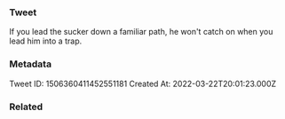 ### Tweet
If you lead the sucker down a familiar path, he won't catch on when you lead him into a trap.

### Metadata
Tweet ID: 1506360411452551181
Created At: 2022-03-22T20:01:23.000Z

### Related

